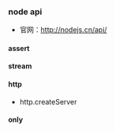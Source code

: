 ### node api
* 官网：http://nodejs.cn/api/
#### assert

#### stream

#### http
* http.createServer 
#### only